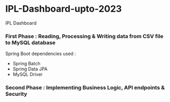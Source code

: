# IPL-Dashboard-upto-2023
IPL Dashboard

### First Phase : Reading, Processing & Writing data from CSV file to MySQL database

Spring Boot dependencies used : 
- Spring Batch
- Spring Data JPA
- MySQL Driver

### Second Phase : Implementing Business Logic, API endpoints & Security